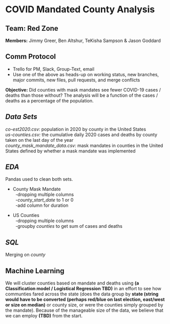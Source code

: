# COVID Mandated County Analysis

## Team: Red Zone

**Members:** Jimmy Greer, Ben Altshur, TeKisha Sampson &amp; Jason Goddard

## Comm Protocol
- Trello for PM, Slack, Group-Text, email
- Use one of the above as heads-up on working status, new branches, major commits, new files, pull requests, and merge conflicts



**Objective:** Did counties with mask mandates see fewer COVID-19 cases / deaths than those without?  The analysis will be a function of the cases / deaths as a percentage of the population.  

## ***Data Sets***
*co-est2020.csv:*   population in 2020 by county in the United States <br>
*us-counties.csv:*  the cumulative daily 2020 cases and deaths by county taken on the last day of the year <br>
*county_mask_mandate_data.csv:*   mask mandates in counties in the United States defined by whether a mask mandate was implemented

## ***EDA***
Pandas used to clean both sets.

- County Mask Mandate <br>
&nbsp;&nbsp;-dropping multiple columns <br>
&nbsp;&nbsp;-*county_start_date* to 1 or 0 <br>
&nbsp;&nbsp;-add column for duration 

- US Counties <br>
&nbsp;&nbsp;-dropping multiple columns <br>
&nbsp;&nbsp;-groupby *counties* to get sum of cases and deaths

## ***SQL***

Merging on *county*

## Machine Learning
We will cluster counties based on mandate and deaths using **(a Classification model / Logistical Regression TBD)** in an effort to see how communties fared across the state (does the data group by **state (string would have to be converted (perhaps red/blue on last election, east/west or size on median)** or county size, or were the counties simply grouped by the mandate).  Because of the manageable size of the data, we believe that we can employ **(TBD)** from the start.  
